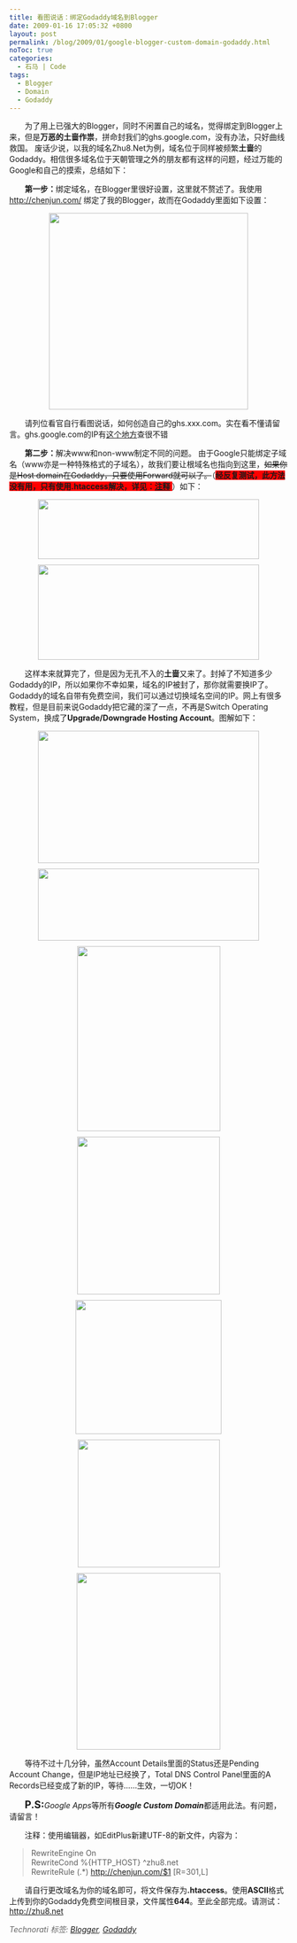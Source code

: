 ```yaml
---
title: 看图说话：绑定Godaddy域名到Blogger
date: 2009-01-16 17:05:32 +0800
layout: post
permalink: /blog/2009/01/google-blogger-custom-domain-godaddy.html
noToc: true
categories:
  - 石马 | Code
tags:
  - Blogger
  - Domain
  - Godaddy
---
```

<p style='text-indent: 2em;'>
  为了用上已强大的Blogger，同时不闲置自己的域名，觉得绑定到Blogger上来，但是<b>万恶的土啬作祟</b>，拼命封我们的ghs.google.com，没有办法，只好曲线救国。 废话少说，以我的域名Zhu8.Net为例，域名位于同样被频繁<b>土啬</b>的Godaddy。相信很多域名位于天朝管理之外的朋友都有这样的问题，经过万能的Google和自己的摸索，总结如下：
</p>

<p style='text-indent: 2em;'>
  <b>第一步：</b>绑定域名，在Blogger里很好设置，这里就不赘述了。我使用<a href='http://chenjun.com/'>http://chenjun.com/</a> 绑定了我的Blogger，故而在Godaddy里面如下设置：
</p>

<img src='{{ site.JB.STATIC_PATH }}/images/godaddy-11.png' style='margin: 0px auto 10px; display: block; width: 360px; height: 355px; text-align: center;' /> <p style='text-indent: 2em;'>
  请列位看官自行看图说话，如何创造自己的ghs.xxx.com。实在看不懂请留言。ghs.google.com的IP有<a href='http://out.zhu8.net/ghs'>这个地方</a>查很不错
</p>

<!--more-->

<p style='text-indent: 2em;'>
  <b>第二步：</b>解决www和non-www制定不同的问题。 由于Google只能绑定子域名（www亦是一种特殊格式的子域名），故我们要让根域名也指向到这里，<strike>如果你是Host domain在Godaddy，只要使用Forward就可以了。</strike>（<b style='background-color: rgb(255, 0, 0);'>经反复测试，此方法没有用，只有使用.htaccess解决，详见：<a href='#htaccess' id='h_xz' title='.htaccess'>注释</a> </b>）如下：
</p>

<img src='{{ site.JB.STATIC_PATH }}/images/godaddy-8.png' style='margin: 0px auto 10px; display: block; width: 400px; height: 108px; text-align: center;' /><img src='{{ site.JB.STATIC_PATH }}/images/godaddy-9.png' style='margin: 0px auto 10px; display: block; width: 400px; height: 172px; text-align: center;' /> <p style='text-indent: 2em;'>
  这样本来就算完了，但是因为无孔不入的<b>土啬</b>又来了。封掉了不知道多少Godaddy的IP，所以如果你不幸如果，域名的IP被封了，那你就需要换IP了。Godaddy的域名自带有免费空间，我们可以通过切换域名空间的IP。网上有很多教程，但是目前来说Godaddy把它藏的深了一点，不再是Switch Operating System，换成了<b>Upgrade/Downgrade Hosting Account</b>。图解如下：
</p>

<img src='{{ site.JB.STATIC_PATH }}/images/godaddy-1.png' style='margin: 0px auto 10px; display: block; width: 400px; height: 239px; text-align: center;' /><img src='{{ site.JB.STATIC_PATH }}/images/godaddy-2.png' style='margin: 0px auto 10px; display: block; width: 400px; height: 130px; text-align: center;' /><img src='{{ site.JB.STATIC_PATH }}/images/godaddy-3.png' style='margin: 0px auto 10px; display: block; width: 259px; height: 334px; text-align: center;' /><img src='{{ site.JB.STATIC_PATH }}/images/godaddy-4.png' style='margin: 0px auto 10px; display: block; width: 258px; height: 285px; text-align: center;' /><img src='{{ site.JB.STATIC_PATH }}/images/godaddy-5.png' style='margin: 0px auto 10px; display: block; width: 264px; height: 242px; text-align: center;' /><img src='{{ site.JB.STATIC_PATH }}/images/godaddy-6.png' style='margin: 0px auto 10px; display: block; width: 257px; height: 231px; text-align: center;' /><img src='{{ site.JB.STATIC_PATH }}/images/godaddy-7.png' style='margin: 0px auto 10px; display: block; width: 260px; height: 319px; text-align: center;' /> <p style='text-indent: 2em;'>
  等待不过十几分钟，虽然Account Details里面的Status还是Pending Account Change，但是IP地址已经换了，Total DNS Control Panel里面的A Records已经变成了新的IP，等待……生效，一切OK！
</p>

<p style='text-indent: 2em;'>
  <b><span style='font-size: 130%;'>P.S:</span></b><i>Google Apps</i>等所有<b><i>Google Custom Domain</i></b>都适用此法。有问题，请留言！
</p>

<p id='htaccess' style='text-indent: 2em;'>
  注释：使用编辑器，如EditPlus新建UTF-8的新文件，内容为：
</p>

> RewriteEngine On  
> RewriteCond %{HTTP_HOST} ^zhu8.net  
> RewriteRule (.*) http://chenjun.com/$1 [R=301,L]

<p style='text-indent: 2em;'>
  请自行更改域名为你的域名即可，将文件保存为<span style='font-weight: bold;'>.htaccess</span>。使用<span style='font-weight: bold;'>ASCII</span>格式上传到你的Godaddy免费空间根目录，文件属性<span style='font-weight: bold;'>644</span>。至此全部完成。请测试：<a title='Zhu8.Net' href='http://zhu8.net/'>http://zhu8.net</a>
</p>

*<font color='#666666'>Technorati 标签: <a rel='tag' href='http://technorati.com/tag/Blogger' class='performancingtags'>Blogger</a>, <a rel='tag' href='http://technorati.com/tag/Godaddy' class='performancingtags'>Godaddy</a></font>*